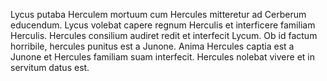 Lycus putaba Herculem mortuum cum Hercules mitteretur ad Cerberum educendum.
Lycus volebat capere regnum Herculis et interficere familiam Herculis.
Hercules consilium audiret redit et interfecit Lycum.
Ob id factum horribile, hercules punitus est a Junone.
Anima Hercules captia est a Junone et Hercules familiam suam interfecit.
Hercules nolebat vivere et in servitum datus est.
